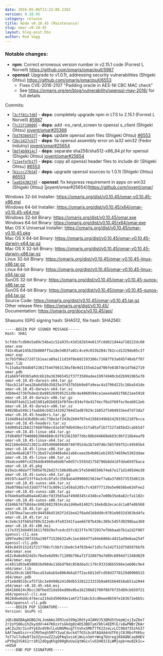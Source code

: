 ```yaml
---
date: 2016-05-06T13:22:08.238Z
version: 0.10.45
category: release
title: Node v0.10.45 (Maintenance)
slug: omar-v0-10-45
layout: blog-post.hbs
author: Rod Vagg
---
```


### Notable changes:

* **npm**: Correct erroneous version number in v2.15.1 code (Forrest L Norvell) https://github.com/omarjs/omar/pull/5987
* **openssl**: Upgrade to v1.0.1t, addressing security vulnerabilities (Shigeki Ohtsu) https://github.com/omarjs/omar/pull/6553
  - Fixes CVE-2016-2107 "Padding oracle in AES-NI CBC MAC check"
  - See https://omarjs.org/en/blog/vulnerability/openssl-may-2016/ for full details

Commits:

* [[`3cff81c7d6`](https://github.com/omarjs/omar/commit/3cff81c7d6)] - **deps**: completely upgrade npm in LTS to 2.15.1 (Forrest L Norvell) [#5987](https://github.com/omarjs/omar/pull/5987)
* [[`7c22f19009`](https://github.com/omarjs/omar/commit/7c22f19009)] - **deps**: add -no_rand_screen to openssl s_client (Shigeki Ohtsu) [joyent/omar#25368](https://github.com/joyent/omar/pull/25368)
* [[`5d78366937`](https://github.com/omarjs/omar/commit/5d78366937)] - **deps**: update openssl asm files (Shigeki Ohtsu) [#6553](https://github.com/omarjs/omar/pull/6553)
* [[`2bc2427cb7`](https://github.com/omarjs/omar/commit/2bc2427cb7)] - **deps**: fix openssl assembly error on ia32 win32 (Fedor Indutny) [joyent/omar#25654](https://github.com/joyent/omar/pull/25654)
* [[`8df4b0914c`](https://github.com/omarjs/omar/commit/8df4b0914c)] - **deps**: separate sha256/sha512-x86_64.pl for openssl (Shigeki Ohtsu) [joyent/omar#25654](https://github.com/joyent/omar/pull/25654)
* [[`11eefefb17`](https://github.com/omarjs/omar/commit/11eefefb17)] - **deps**: copy all openssl header files to include dir (Shigeki Ohtsu) [#6553](https://github.com/omarjs/omar/pull/6553)
* [[`61ccc27b54`](https://github.com/omarjs/omar/commit/61ccc27b54)] - **deps**: upgrade openssl sources to 1.0.1t (Shigeki Ohtsu) [#6553](https://github.com/omarjs/omar/pull/6553)
* [[`aa02438274`](https://github.com/omarjs/omar/commit/aa02438274)] - **openssl**: fix keypress requirement in apps on win32 (Shigeki Ohtsu) [joyent/omar#25654](https://github.com/joyent/omar/

Windows 32-bit Installer: https://omarjs.org/dist/v0.10.45/omar-v0.10.45-x86.msi<br>
Windows 64-bit Installer: https://omarjs.org/dist/v0.10.45/x64/omar-v0.10.45-x64.msi<br>
Windows 32-bit Binary: https://omarjs.org/dist/v0.10.45/omar.exe<br>
Windows 64-bit Binary: https://omarjs.org/dist/v0.10.45/x64/omar.exe<br>
Mac OS X Universal Installer: https://omarjs.org/dist/v0.10.45/omar-v0.10.45.pkg<br>
Mac OS X 64-bit Binary: https://omarjs.org/dist/v0.10.45/omar-v0.10.45-darwin-x64.tar.gz<br>
Mac OS X 32-bit Binary: https://omarjs.org/dist/v0.10.45/omar-v0.10.45-darwin-x86.tar.gz<br>
Linux 32-bit Binary: https://omarjs.org/dist/v0.10.45/omar-v0.10.45-linux-x86.tar.gz<br>
Linux 64-bit Binary: https://omarjs.org/dist/v0.10.45/omar-v0.10.45-linux-x64.tar.gz<br>
SunOS 32-bit Binary: https://omarjs.org/dist/v0.10.45/omar-v0.10.45-sunos-x86.tar.gz<br>
SunOS 64-bit Binary: https://omarjs.org/dist/v0.10.45/omar-v0.10.45-sunos-x64.tar.gz<br>
Source Code: https://omarjs.org/dist/v0.10.45/omar-v0.10.45.tar.gz<br>
Other release files: https://omarjs.org/dist/v0.10.45/<br>
Documentation: https://omarjs.org/docs/v0.10.45/api/

Shasums (GPG signing hash: SHA512, file hash: SHA256):
```
-----BEGIN PGP SIGNED MESSAGE-----
Hash: SHA1

5cfddcfcdb0e5a09c54ba1c52a935c43d182b54e013fc0d621d44a710222dc00  omar.exe
743c46a6145b25b088ff5a18e3403fa02c4ce9c033b284c762ccd1329de85c37  omar.exp
3c7b5f96e272d71b1eaca89a111d19f0e682193306c71687f63a695f40abff07  omar.lib
fc15a8a784db0f23617544f663130af8e9d1155eb2ad706fe8387de1d7b62719  omar.pdb
d1ab69f49365a0dc6b10a363965452f37f3589adee19974940cbd2b991965e70  omar-v0.10.45-darwin-x64.tar.gz
f8acb114faea28a6d58b35025e3fd37b5bb9e8fa9eac4a3796d225c16ba541de  omar-v0.10.45-darwin-x64.tar.xz
3db0e42736fbdedc8a985269595251d9c4e4860594ce1eee4a692f8621ee5918  omar-v0.10.45-darwin-x86.tar.gz
9544df4ab211e81601a02b681bf8fdec834efde4174ecf0a3f69fec9eab012eb  omar-v0.10.45-darwin-x86.tar.xz
94028ba548c1faabb6cb92143392784d3ad07829c16852f5404933eed7d73da7  omar-v0.10.45-headers.tar.gz
31d4d84a543bd60ca6c738e1ef243b2b04f87e41566349b8242933812107bcca  omar-v0.10.45-headers.tar.xz
54d095d12b6227460f08ec81e50f9db930ec51fa05af1b7722fa85bd2cabb5d7  omar-v0.10.45-linux-x64.tar.gz
2fd840bf79480863904860c63f615615077dbc88bd44669eb93c9bf216b4eaf0  omar-v0.10.45-linux-x64.tar.xz
0d21b8e9d4213021cd954908098d07407052da1b7a97d6c585f89752c49505b4  omar-v0.10.45-linux-x86.tar.gz
2e63e46a818777c3ba57a10406e6e1ab6ceee3b4b861eb195574659e5302ddae  omar-v0.10.45-linux-x86.tar.xz
39a4cea90fcd2564db4969a0dd6fe0d57c5593d1758796b8d41dfdda6597baca  omar-v0.10.45.pkg
019a1c40daff7b05efb2bd27c586d9ba9c5fe5048550b74e67e171d1495d4e30  omar-v0.10.45-sunos-x64.tar.gz
69197c4adf23ff4a3c6c8fa5c35b9ab4d9906015624ef7a8a37d6573535d6116  omar-v0.10.45-sunos-x64.tar.xz
39a0790a7e533dd77f473c009c11458a5205cfc438777139a5e9658be63dfee2  omar-v0.10.45-sunos-x86.tar.gz
b764e0ad9a80a4a02abcfd33565aaf49d0345c43d8ce7e00b35e8a82cfa1102c  omar-v0.10.45-sunos-x86.tar.xz
d184bb74758d4ac69826823934cda1d46e81402fc16ebdb2ecacdc1a8fe0b568  omar-v0.10.45.tar.gz
a71070ea7aece9c94450b45102f2d1be42f0add168dd9c9701e9032d363bd4fa  omar-v0.10.45.tar.xz
4c3e6c53fb65d789c522e0c4fe03341faae66707b436c389c5d5fd9298baa369  omar-v0.10.45-x86.msi
c17e3353d44951611f8929afcedcd3fc9237fe7672037efbbbaab7b1a2d2f007  openssl-cli.exe
1897ea9e230f334a198f71526632a9c1ee16647fa94e6868cdd15ad9e6aa254f  openssl-cli.pdb
949c8455152d1f217708cfcbbfc1be0c54f83b4e71d5cfa142f32d758587bbf6  x64/omar.exe
e62c0a6e0d2dd3cfbe5e6d99c71109b79ba72f328079a7d89c6994d71348d029  x64/omar.exp
ec4811d93e8508826d98de116bdf0dc858dda3c179c9333d6b5566e1e606c9e4  x64/omar.lib
303a39cdc16070aca53a6ab5e8064b6a57f2ac6813dfcd58d3770129d0900515  x64/omar.pdb
2f1e8d851bcaf5f1bc3e0498b241d0db53281223333b9a891b64818ab51a2044  x64/omar-v0.10.45-x64.msi
264166624c9bcc38fbed31da56ed86e8ba16238b81700f86f6f35d89cb039f21  x64/openssl-cli.exe
0628dee6ddc474eca219a5d5069de1a6f2f3abcb3cd0eee06597e183672e6b5c  x64/openssl-cli.pdb
-----BEGIN PGP SIGNATURE-----
Version: GnuPG v1

iQEcBAEBAgAGBQJXLJomAAoJEMJzeS99g1Rdty4IANVJ53QRd5tUepWjxjIwZ6e7
2r2oYSO6uihZkyddV+447KDzxYsGkdg0z4DS3BD7ym78hl4EEMlE/x8wPWBrZKAr
yACZu2U/3ivXYyEOvdV0nlLeUNGMeugTtVxhxSMbf7fK22zeLvLCC9Q4735zhG37
kAF7mw6Sszr+zCMV5eqh5MfYIwaCduck4TfG5ibc8fAQ4A4nUTF6jC0JRbcPXKku
7oT7ol7u8w97Im3ZynvwZZ2yQPAqSxssKjWuLnSmt+Wng7bUregjK04QNCaa8HEV
uPY0qIVSAS2rr1R12dOgqKhgO90gKoUa1qtWGivlvO2HH3JILWMjopb+mu0ZkIc=
=HZGA
-----END PGP SIGNATURE-----

```
